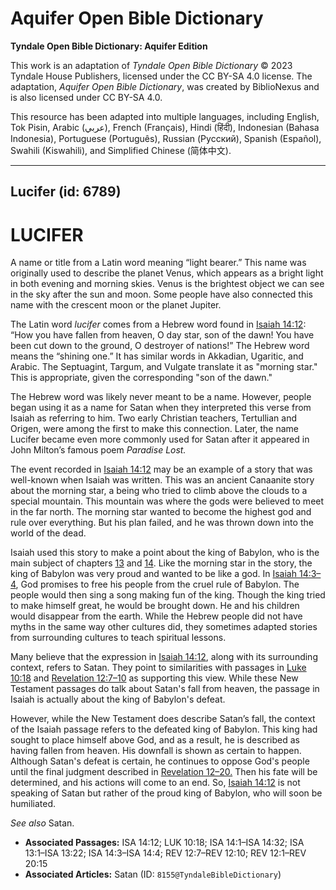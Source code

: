# Aquifer Open Bible Dictionary

**Tyndale Open Bible Dictionary: Aquifer Edition**

This work is an adaptation of *Tyndale Open Bible Dictionary* © 2023 Tyndale House Publishers, licensed under the CC BY\-SA 4\.0 license. The adaptation, *Aquifer Open Bible Dictionary*, was created by BiblioNexus and is also licensed under CC BY\-SA 4\.0\.

This resource has been adapted into multiple languages, including English, Tok Pisin, Arabic (عربي), French (Français), Hindi (हिंदी), Indonesian (Bahasa Indonesia), Portuguese (Português), Russian (Русский), Spanish (Español), Swahili (Kiswahili), and Simplified Chinese (简体中文).



--------------------------------

## Lucifer (id: 6789)

LUCIFER
=======

A name or title from a Latin word meaning “light bearer.” This name was originally used to describe the planet Venus, which appears as a bright light in both evening and morning skies. Venus is the brightest object we can see in the sky after the sun and moon. Some people have also connected this name with the crescent moon or the planet Jupiter.

The Latin word *lucifer* comes from a Hebrew word found in [Isaiah 14:12](https://ref.ly/Isa14:12): “How you have fallen from heaven, O day star, son of the dawn! You have been cut down to the ground, O destroyer of nations!” The Hebrew word means the “shining one.” It has similar words in Akkadian, Ugaritic, and Arabic. The Septuagint, Targum, and Vulgate translate it as "morning star." This is appropriate, given the corresponding "son of the dawn."

The Hebrew word was likely never meant to be a name. However, people began using it as a name for Satan when they interpreted this verse from Isaiah as referring to him. Two early Christian teachers, Tertullian and Origen, were among the first to make this connection. Later, the name Lucifer became even more commonly used for Satan after it appeared in John Milton’s famous poem *Paradise Lost.*

The event recorded in [Isaiah 14:12](https://ref.ly/Isa14:12) may be an example of a story that was well\-known when Isaiah was written. This was an ancient Canaanite story about the morning star, a being who tried to climb above the clouds to a special mountain. This mountain was where the gods were believed to meet in the far north. The morning star wanted to become the highest god and rule over everything. But his plan failed, and he was thrown down into the world of the dead.

Isaiah used this story to make a point about the king of Babylon, who is the main subject of chapters [13](https://ref.ly/Isa13:1-Isa13:22) and [14](https://ref.ly/Isa14:1-Isa14:32). Like the morning star in the story, the king of Babylon was very proud and wanted to be like a god. In [Isaiah 14:3–4](https://ref.ly/Isa14:3-Isa14:4), God promises to free his people from the cruel rule of Babylon. The people would then sing a song making fun of the king. Though the king tried to make himself great, he would be brought down. He and his children would disappear from the earth. While the Hebrew people did not have myths in the same way other cultures did, they sometimes adapted stories from surrounding cultures to teach spiritual lessons.

Many believe that the expression in [Isaiah 14:12](https://ref.ly/Isa14:12), along with its surrounding context, refers to Satan. They point to similarities with passages in [Luke 10:18](https://ref.ly/Luke10:18) and [Revelation 12:7–10](https://ref.ly/Rev12:7-Rev12:10) as supporting this view. While these New Testament passages do talk about Satan's fall from heaven, the passage in Isaiah is actually about the king of Babylon's defeat.

However, while the New Testament does describe Satan’s fall, the context of the Isaiah passage refers to the defeated king of Babylon. This king had sought to place himself above God, and as a result, he is described as having fallen from heaven. His downfall is shown as certain to happen. Although Satan's defeat is certain, he continues to oppose God's people until the final judgment described in [Revelation 12–20\.](https://ref.ly/Rev12:1-Rev20:15) Then his fate will be determined, and his actions will come to an end. So, [Isaiah 14:12](https://ref.ly/Isa14:12) is not speaking of Satan but rather of the proud king of Babylon, who will soon be humiliated.

*See also* Satan.

* **Associated Passages:** ISA 14:12; LUK 10:18; ISA 14:1–ISA 14:32; ISA 13:1–ISA 13:22; ISA 14:3–ISA 14:4; REV 12:7–REV 12:10; REV 12:1–REV 20:15
* **Associated Articles:** Satan (ID: `8155@TyndaleBibleDictionary`)

